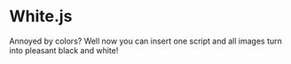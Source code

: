 # White.js
Annoyed by colors? Well now you can insert one script and all images turn into pleasant black and white!

